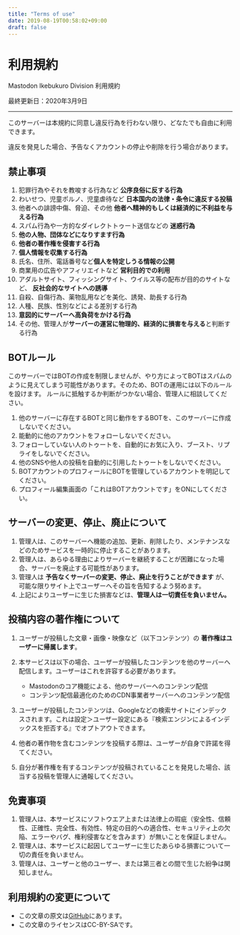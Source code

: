 ```yaml
---
title: "Terms of use"
date: 2019-08-19T00:58:02+09:00
draft: false
---
```


# 利用規約

Mastodon Ikebukuro Division 利用規約

最終更新日：2020年3月9日

-----

このサーバーは本規約に同意し違反行為を行わない限り、どなたでも自由に利用できます。

違反を発見した場合、予告なくアカウントの停止や削除を行う場合があります。

## 禁止事項

1. 犯罪行為やそれを教唆する行為など **公序良俗に反する行為**
1. わいせつ、児童ポルノ、児童虐待など **日本国内の法律・条令に違反する投稿**
1. 他者への誹謗中傷、脅迫、その他 **他者へ精神的もしくは経済的に不利益を与える行為**
1. スパム行為や一方的なダイレクトトゥート送信などの **迷惑行為**
1. **他の人物、団体などになりすます行為**
1. **他者の著作権を侵害する行為**
1. **個人情報を収集する行為**
1. 氏名、住所、電話番号など**個人を特定しうる情報の公開**
1. 商業用の広告やアフィリエイトなど **営利目的での利用**
1. アダルトサイト、フィッシングサイト、ウイルス等の配布が目的のサイトなど、 **反社会的なサイトへの誘導**
1. 自殺、自傷行為、薬物乱用などを美化、誘発、助長する行為
1. 人種、民族、性別などによる差別する行為
1. **意図的にサーバーへ高負荷をかける行為**
1. その他、管理人が**サーバーの運営に物理的、経済的に損害を与える**と判断する行為

## BOTルール

このサーバーではBOTの作成を制限しませんが、やり方によってBOTはスパムのように見えてしまう可能性があります。そのため、BOTの運用には以下のルールを設けます。
ルールに抵触するか判断がつかない場合、管理人に相談してください。

1. 他のサーバーに存在するBOTと同じ動作をするBOTを、このサーバーに作成しないでください。
1. 能動的に他のアカウントをフォローしないでください。
1. フォローしていない人のトゥートを、自動的にお気に入り、ブースト、リプライをしないでください。
1. 他のSNSや他人の投稿を自動的に引用したトゥートをしないでください。
1. BOTアカウントのプロフィールにBOTを管理しているアカウントを明記してください。
1. プロフィール編集画面の「これはBOTアカウントです」をONにしてください。

## サーバーの変更、停止、廃止について

1. 管理人は、このサーバーへ機能の追加、更新、削除したり、メンテナンスなどのためサービスを一時的に停止することがあります。
1. 管理人は、あらゆる理由によりサーバーを継続することが困難になった場合、サーバーを廃止する可能性があります。
1. 管理人は **予告なくサーバーの変更、停止、廃止を行うことができます** が、可能な限りサイト上でユーザーへその旨を告知するよう努めます。
1. 上記によりユーザーに生じた損害などは、**管理人は一切責任を負いません。**

## 投稿内容の著作権について

1. ユーザーが投稿した文章・画像・映像など（以下コンテンツ）の **著作権はユーザーに帰属します**。
1. 本サービスは以下の場合、ユーザーが投稿したコンテンツを他のサーバーへ配信します。ユーザーはこれを許容する必要があります。

    + Mastodonのコア機能による、他のサーバーへのコンテンツ配信
    + コンテンツ配信最適化のためのCDN事業者サーバーへのコンテンツ配信

1. ユーザーが投稿したコンテンツは、Googleなどの検索サイトにインデックスされます。これは設定＞ユーザー設定にある『検索エンジンによるインデックスを拒否する』でオプトアウトできます。
1. 他者の著作物を含むコンテンツを投稿する際は、ユーザーが自身で許諾を得てください。
1. 自分が著作権を有するコンテンツが投稿されていることを発見した場合、該当する投稿を管理人に通報してください。

## 免責事項

1. 管理人は、本サービスにソフトウエア上または法律上の瑕疵（安全性、信頼性、正確性、完全性、有効性、特定の目的への適合性、セキュリティ上の欠陥、エラーやバグ、権利侵害などを含みます）が無いことを保証しません。
1. 管理人は、本サービスに起因してユーザーに生じたあらゆる損害について一切の責任を負いません。
1. 管理人は、ユーザーと他のユーザー、または第三者との間で生じた紛争は関知しません。

## 利用規約の変更について

+ この文章の原文は[GitHub](https://github.com/ikebuku-ro/documentation/blob/master/docs/terms.md)にあります。
+ この文章のライセンスはCC-BY-SAです。
